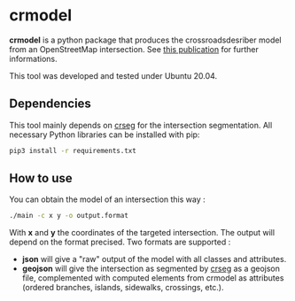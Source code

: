 # crmodel

**crmodel** is a python package that produces the crossroadsdesriber model from an OpenStreetMap intersection. See [this publication](doi.org/10.5194/agile-giss-3-40-2022) for further informations.

This tool was developed and tested under Ubuntu 20.04.

## Dependencies

This tool mainly depends on [crseg](https://github.com/jmtrivial/crossroads-segmentation) for the intersection segmentation. All necessary Python libraries can be installed with pip:

```bash
pip3 install -r requirements.txt
````

## How to use

You can obtain the model of an intersection this way :

```bash
./main -c x y -o output.format
````
With **x** and **y** the coordinates of the targeted intersection. The output will depend on the format precised. Two formats are supported :

* **json** will give a "raw" output of the model with all classes and attributes.
* **geojson** will give the intersection as segmented by [crseg](https://github.com/jmtrivial/crossroads-segmentation) as a geojson file, complemented with computed elements from crmodel as attributes (ordered branches, islands, sidewalks, crossings, etc.).